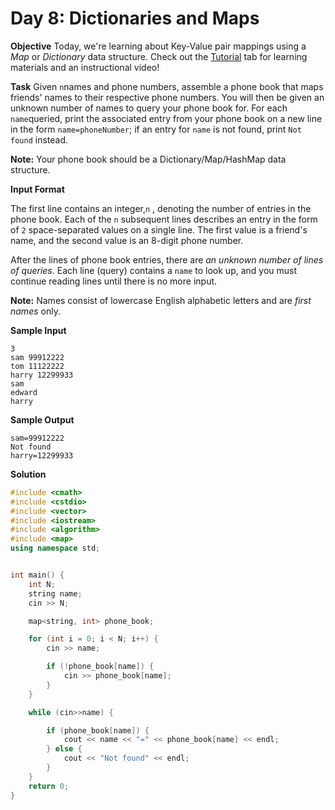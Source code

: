 # Day 8: Dictionaries and Maps

**Objective**
Today, we're learning about Key-Value pair mappings using a *Map* or *Dictionary* data structure. Check out the [Tutorial](https://www.hackerrank.com/challenges/30-dictionaries-and-maps/tutorial) tab for learning materials and an instructional video!

**Task**
Given `n`names and phone numbers, assemble a phone book that maps friends' names to their respective phone numbers. You will then be given an unknown number of names to query your phone book for. For each `name`queried, print the associated entry from your phone book on a new line in the form `name=phoneNumber`; if an entry for `name` is not found, print `Not found` instead.

**Note:** Your phone book should be a Dictionary/Map/HashMap data structure.

**Input Format**

The first line contains an integer,`n` , denoting the number of entries in the phone book.
Each of the `n` subsequent lines describes an entry in the form of `2` space-separated values on a single line. The first value is a friend's name, and the second value is an 8-digit phone number.

After the lines of phone book entries, there are *an unknown number of lines of queries*. Each line (query) contains a `name` to look up, and you must continue reading lines until there is no more input.

**Note:** Names consist of lowercase English alphabetic letters and are *first names* only.

**Sample Input**

```
3
sam 99912222
tom 11122222
harry 12299933
sam
edward
harry
```

**Sample Output**

```
sam=99912222
Not found
harry=12299933
```

**Solution**

```cpp
#include <cmath>
#include <cstdio>
#include <vector>
#include <iostream>
#include <algorithm>
#include <map>
using namespace std;


int main() {
    int N;
    string name;
    cin >> N;

    map<string, int> phone_book;

    for (int i = 0; i < N; i++) {
        cin >> name;

        if (!phone_book[name]) {
            cin >> phone_book[name];
        }
    }

    while (cin>>name) {

        if (phone_book[name]) {
            cout << name << "=" << phone_book[name] << endl;
        } else {
            cout << "Not found" << endl;
        }
    }
    return 0;
}

```


